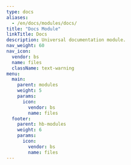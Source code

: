 ```yaml
---
type: docs
aliases:
  - /en/docs/modules/docs/
title: "Docs Module"
linkTitle: Docs
description: Universal documentation module.
nav_weight: 60
nav_icon:
  vendor: bs
  name: files
  className: text-warning
menu:
  main:
    parent: modules
    weight: 5
    params:
      icon:
        vendor: bs
        name: files
  footer:
    parent: hb-modules
    weight: 6
    params:
      icon:
        vendor: bs
        name: files
---
```


<!--more-->
